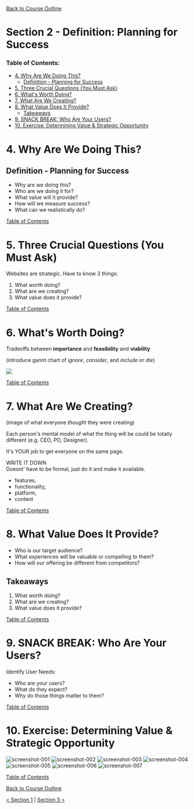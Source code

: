 [Back to Course Outline](../README.md)  

# Section 2 - Definition: Planning for Success <!-- omit in toc -->

### Table of Contents:
- [4. Why Are We Doing This?](#4-why-are-we-doing-this)
  - [Definition - Planning for Success](#definition---planning-for-success)
- [5. Three Crucial Questions (You Must Ask)](#5-three-crucial-questions-you-must-ask)
- [6. What's Worth Doing?](#6-whats-worth-doing)
- [7. What Are We Creating?](#7-what-are-we-creating)
- [8. What Value Does It Provide?](#8-what-value-does-it-provide)
  - [Takeaways](#takeaways)
- [9. SNACK BREAK: Who Are Your Users?](#9-snack-break-who-are-your-users)
- [10. Exercise: Determining Value & Strategic Opportunity](#10-exercise-determining-value--strategic-opportunity)

# 4. Why Are We Doing This?

## Definition - Planning for Success

- Why are we doing this?
- Who are we doing it for?
- What value will it provide?
- How will we measure success?
- What can we realistically do?

[Table of Contents](#Table-of-Contents:)  

# 5. Three Crucial Questions (You Must Ask)

Websites are strategic. Have to know 3 things:

1. What worth doing?
2. What are we creating?
3. What value does it provide?

[Table of Contents](#Table-of-Contents:)  

# 6. What's Worth Doing?

Tradeoffs between **importance** and **feasibility** and **viability**  

(introduce gannt chart of *ignore*, *consider*, and *include or die*)

![](../img/)

[Table of Contents](#Table-of-Contents:)  

# 7. What Are We Creating?

(image of what everyone _thought_ they were creating)

Each person's mental model of what the thing will be could be totally different (e.g. CEO, PO, Designer).  

It's YOUR job to get everyone on the same page.  

WRITE IT DOWN  
Doesnt' have to be formal, just do it and make it available.  
- features, 
- functionality, 
- platform, 
- content

[Table of Contents](#Table-of-Contents:)  

# 8. What Value Does It Provide?

- Who is our target audience?
- What experiences will be valuable or compelling to them?
- How will our offering be different from competitors?

## Takeaways

1. What worth doing?
2. What are we creating?
3. What value does it provide?

[Table of Contents](#Table-of-Contents:)  

# 9. SNACK BREAK: Who Are Your Users?

Identify User Needs:  
- Who are your users?
- What do they expect?
- Why do those things matter to them?

[Table of Contents](#Table-of-Contents:)  

# 10. Exercise: Determining Value & Strategic Opportunity

![screenshot-001](../img/screenshots-001.jpg)
![screenshot-002](../img/screenshots-002.jpg)
![screenshot-003](../img/screenshots-003.jpg)
![screenshot-004](../img/screenshots-004.jpg)
![screenshot-005](../img/screenshots-005.jpg)
![screenshot-006](../img/screenshots-006.jpg)
![screenshot-007](../img/screenshots-007.jpg)

[Table of Contents](#Table-of-Contents:)  

[Back to Course Outline](../README.md)  

[< Section 1](../notes/notes-section-01.md) | [Section 3 >](../notes/notes-section-03.md)  